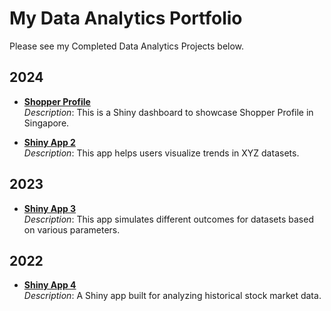 # My Data Analytics Portfolio

Please see my Completed Data Analytics Projects below.

## 2024

- **[Shopper Profile](https://seikyo.shinyapps.io/ShopperProfile/)**  
  *Description*: This is a Shiny dashboard to showcase Shopper Profile in Singapore.

- **[Shiny App 2](https://your-shiny-app2-url.com)**  
  *Description*: This app helps users visualize trends in XYZ datasets.

## 2023

- **[Shiny App 3](https://your-shiny-app3-url.com)**  
  *Description*: This app simulates different outcomes for datasets based on various parameters.

## 2022

- **[Shiny App 4](https://your-shiny-app4-url.com)**  
  *Description*: A Shiny app built for analyzing historical stock market data.

